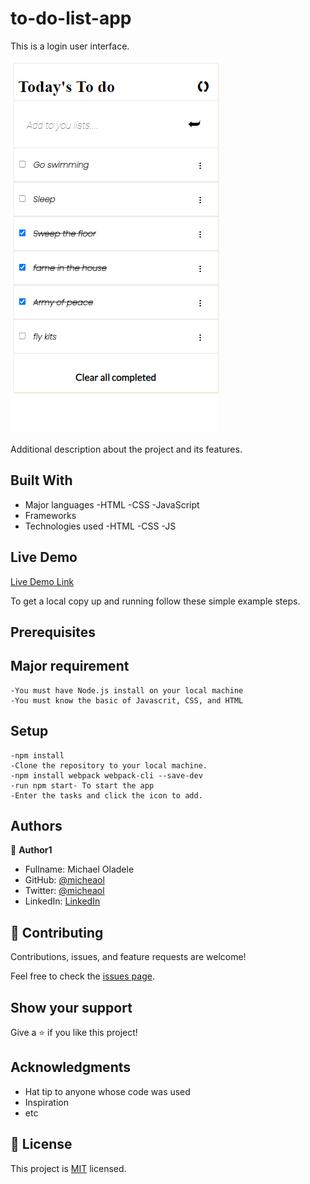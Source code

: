 # to-do-list-app

This is a login user interface.

![alt text](https://github.com/micheaol/to-do-list-app/blob/interactive-list/src/img.PNG)


Additional description about the project and its features.

## Built With

- Major languages
    -HTML
    -CSS
    -JavaScript
- Frameworks
- Technologies used
    -HTML
    -CSS
    -JS
    
 ## Live Demo

[Live Demo Link](https://micheaol-to-do-app.netlify.app/)

To get a local copy up and running follow these simple example steps.
                
   
## Prerequisites 

## Major requirement
    -You must have Node.js install on your local machine
    -You must know the basic of Javascrit, CSS, and HTML
    
## Setup
    -npm install
    -Clone the repository to your local machine.
    -npm install webpack webpack-cli --save-dev
    -run npm start- To start the app
    -Enter the tasks and click the icon to add.


## Authors

👤 **Author1**

- Fullname: Michael Oladele
- GitHub: [@micheaol](https://github.com/micheaol)
- Twitter: [@micheaol](https://twitter.com/micheaol)
- LinkedIn: [LinkedIn](https://linkedin.com/in/micheaol)


## 🤝 Contributing

Contributions, issues, and feature requests are welcome!

Feel free to check the [issues page](../../issues/).

## Show your support

Give a ⭐️ if you like this project!

## Acknowledgments

- Hat tip to anyone whose code was used
- Inspiration
- etc

## 📝 License

This project is [MIT](./MIT.md) licensed.
